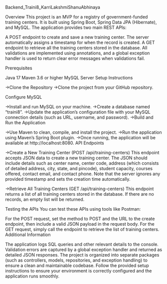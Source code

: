 Backend_Traini8_KarriLakshmiShanuAbhinaya

Overview
This project is an MVP for a registry of government-funded training centers. It is built using Spring Boot, Spring Data JPA (Hibernate), and MySQL. The application provides two main REST APIs:

A POST endpoint to create and save a new training center. The server automatically assigns a timestamp for when the record is created.
A GET endpoint to retrieve all the training centers stored in the database.
All validations are implemented using annotations, and a global exception handler is used to return clear error messages when validations fail.

Prerequisites

Java 17
Maven 3.6 or higher
MySQL Server
Setup Instructions

->Clone the Repository
->Clone the project from your GitHub repository.

Configure MySQL

->Install and run MySQL on your machine.
->Create a database named “traini8”.
->Update the application’s configuration file with your MySQL connection details (such as URL, username, and password).
->Build and Run the Application

->Use Maven to clean, compile, and install the project.
->Run the application using Maven’s Spring Boot plugin.
->Once running, the application will be available at http://localhost:8080.
API Endpoints

->Create a New Training Center (POST /api/training-centers)
This endpoint accepts JSON data to create a new training center. The JSON should include details such as center name, center code, address (which consists of detailed address, city, state, and pincode), student capacity, courses offered, contact email, and contact phone. Note that the server ignores any provided timestamp and sets the creation time automatically.

->Retrieve All Training Centers (GET /api/training-centers)
This endpoint returns a list of all training centers stored in the database. If there are no records, an empty list will be returned.

Testing the APIs
You can test these APIs using tools like Postman:

For the POST request, set the method to POST and the URL to the create endpoint, then include a valid JSON payload in the request body.
For the GET request, simply call the endpoint to retrieve the list of training centers.
Additional Information

The application logs SQL queries and other relevant details to the console.
Validation errors are captured by a global exception handler and returned as detailed JSON responses.
The project is organized into separate packages (such as controllers, models, repositories, and exception handling) to ensure a clean and maintainable codebase.
Follow the provided setup instructions to ensure your environment is correctly configured and the application runs smoothly.
